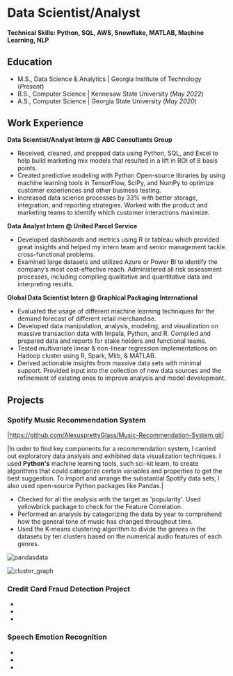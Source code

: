 # Data Scientist/Analyst

#### Technical Skills: Python, SQL, AWS, Snowflake, MATLAB, Machine Learning, NLP

## Education
- M.S., Data Science & Analytics | Georgia Institute of Technology (_Present_)
- B.S., Computer Science | Kennesaw State University (_May 2022_)
- A.S., Computer Science | Georgia State University (_May 2020_)

## Work Experience
**Data Scientist/Analyst Intern @ ABC Consultants Group**
- Received, cleaned, and prepped data using Python, SQL, and Excel to help build marketing mix models that resulted in a lift in ROI of 8 basis points. 
- Created predictive modeling with Python Open-source libraries by using machine learning tools in TensorFlow, SciPy, and NumPy to optimize customer experiences and other business testing.
- Increased data science processes by 33% with better storage, integration, and reporting strategies. Worked with the product and marketing teams to identify which customer interactions maximize.

**Data Analyst Intern @ United Parcel Service**
- Developed dashboards and metrics using R or tableau which provided great insights and helped my intern team and senior management tackle cross-functional problems.
- Examined large datasets and utilized Azure or Power BI to identify the company’s most cost-effective reach. Administered all risk assessment processes, including compiling qualitative and quantitative data and interpreting results.

**Global Data Scientist Intern @ Graphical Packaging International**
- Evaluated the usage of different machine learning techniques for the demand forecast of different retail merchandise.
- Developed data manipulation, analysis, modeling, and visualization on massive transaction data with Impala, Python, and R. Compiled and prepared data and reports for stake holders and functional teams.
- Tested multivariate linear & non-linear regression implementations on Hadoop cluster using R, Spark, Mlib, & MATLAB.
- Derived actionable insights from massive data sets with minimal support. Provided input into the collection of new data sources and the refinement of existing ones to improve analysis and model development.

## Projects 
### Spotify Music Recommendation System
|https://github.com/AlexusprettyGlass/Music-Recommendation-System.git|

|In order to find key components for a recommendation system, I carried out exploratory data analysis and exhibited data visualization techniques. I used **Python's** machine learning tools, such sci-kit learn, to create algorithms that could categorize certain variables and properties to get the best suggestion. To import and arrange the substantial Spotify data sets, I also used open-source Python packages like Pandas.|  

- Checked for all the analysis with the target as 'popularity'. Used yellowbrick package to check for the Feature Correlation.
- Performed an analysis by categorizing the data by year to comprehend how the general tone of music has changed throughout time.
- Used the K-means clustering algorithm to divide the genres in the datasets by ten clusters based on the numerical audio features of each genres.

![pandasdata](https://github.com/AlexusprettyGlass/AlexusGlass.github.io/assets/135679332/581d3e66-ed12-4aea-bd26-9a55f5abd2ff)


![cluster_graph](https://github.com/AlexusprettyGlass/AlexusGlass.github.io/assets/135679332/701bd1c5-ddf0-4fe9-bd3a-2a35ffc19827)



### Credit Card Fraud Detection Project
-
-
-

### Speech Emotion Recognition 
-
-
-


